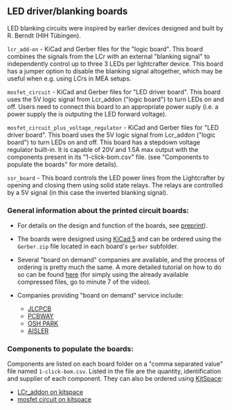 ## LED driver/blanking boards

LED blanking circuits were inspired by earlier devices designed and built by R. Berndt (HIH Tübingen).

`lcr_add-on` - KiCad and Gerber files for the "logic board". This board combines the signals from the LCr with an external "blanking signal" to independently control up to three 3 LEDs per lightcrafter device. This board has a jumper option to disable the blanking signal altogether, which may be useful when e.g. using LCrs in MEA setups.

`mosfet_circuit` - KiCad and Gerber files for "LED driver board". This board uses the 5V logic signal from Lcr_addon ("logic board") to turn LEDs on and off. Users need to connect this board to an appropriate power suply (i.e. a power supply the is outputing the LED forward voltage).

`mosfet_circuit_plus_voltage_regulator` - KiCad and Gerber files for "LED driver board". This board uses the 5V logic signal from Lcr_addon ("logic board") to turn LEDs on and off. This board has a stepdown voltage regulator built-in. It is capable of 20V and 1.5A max output with the components present in its "1-click-bom.csv" file. (see "Components to populate the boards" for more details).

`ssr_board` - This board controls the LED power lines from the Lightcrafter by opening and closing them using solid state relays. The relays are controlled by a 5V signal (in this case the inverted blanking signal).


### General information about the printed circuit boards:

- For details on the design and function of the boards, see [preprint](https://www.biorxiv.org/content/10.1101/649566v1)).

- The boards were designed using [KiCad 5](http://www.kicad-pcb.org/) and can be ordered using the `Gerber.zip` file located in each board's `gerber` subfolder.

- Several "board on demand" companies are available, and the process of ordering is pretty much the same. A more detailed tutorial on how to do so can be found [here](https://www.youtube.com/watch?v=ENmDnoKs2hM) (for simply using the already available compressed files, go to minute 7 of the video).

- Companies providing "board on demand" service include:

   - [JLCPCB](https://jlcpcb.com/)
   - [PCBWAY](https://www.pcbway.com)
   - [OSH PARK](https://oshpark.com/)
   - [AISLER](https://aisler.net/)


### Components to populate the boards:

Components are listed on each board folder on a "comma separated value" file named `1-click-bom.csv`. Listed in the file are the quantity, identification and supplier of each component. They can also be ordered using [KitSpace](kitspace.org):

 - [LCr_addon on kitspace](https://kitspace.org/boards/github.com/eulerlab/open-visual-stimulator/boards/lcr_add-on/)
 - [mosfet circuit on kitspace](https://kitspace.org/boards/github.com/eulerlab/open-visual-stimulator/boards/mosfet_circuit/)

